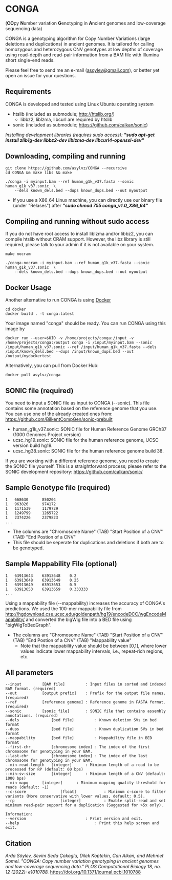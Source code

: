 # CONGA 
(**CO**py **N**umber variation **G**enotyping in **A**ncient genomes and low-coverage sequencing data) 

CONGA is a genotyping algorithm for Copy Number Variations (large deletions and duplications) in ancient genomes. It is tailored for calling homozygous and heterozygous CNV genotypes at low depths of coverage using read-depth and read-pair information from a BAM file with Illumina short single-end reads.

Please feel free to send me an e-mail (asoylev@gmail.com), or better yet open an issue for your questions.


## Requirements
CONGA is developed and tested using Linux Ubuntu operating system

 * htslib	(included as submodule; http://htslib.org/)
 	* libbz2, liblzma, libcurl are required by htslib
 * sonic  	(included as submodule; https://github.com/calkan/sonic)
 
*Installing development libraries (requires sudo access):* ***"sudo apt-get install zlib1g-dev libbz2-dev liblzma-dev libcurl4-openssl-dev"***

## Downloading, compiling and running

	git clone https://github.com/asylvz/CONGA --recursive
	cd CONGA && make libs && make

	./conga -i myinput.bam --ref human_g1k_v37.fasta --sonic human_g1k_v37.sonic  \
		--dels known_dels.bed --dups known_dups.bed --out myoutput
		
* If you use a X86_64 Linux machine, you can directly use our binary file (under "Relases") after ***"sudo chmod 755 conga_v1.0_X86_64"***

## Compiling and running without sudo access

If you do not have root access to install liblzma and/or libbz2, you can compile htslib without CRAM support. However, the libz library is still required, please talk to your admin if it is not available on your system.
	
	make nocram

	./conga-nocram -i myinput.bam --ref human_g1k_v37.fasta --sonic human_g1k_v37.sonic  \
		--dels known_dels.bed --dups known_dups.bed --out myoutput

## Docker Usage

Another alternative to run CONGA is using [Docker](https://www.docker.com)

	cd docker
	docker build . -t conga:latest

Your image named "conga" should be ready. You can run CONGA using this image by

	docker run --user=$UID -v /home/projects/conga:/input -v /home/projects/conga:/output conga -i /input/myinput.bam --sonic /input/human_g1k_v37.sonic --ref /input/human_g1k_v37.fasta --dels /input/known_dels.bed --dups /input/known_dups.bed --out /output/mydockertest

Alternatively, you can pull from Docker Hub:

	docker pull asylvz/conga


## SONIC file (required)

You need to input a SONIC file as input to CONGA (--sonic). This file contains some annotation based on the reference genome that you use. You can use one of the already created ones from: https://github.com/BilkentCompGen/sonic-prebuilt

 * human_g1k_v37.sonic: SONIC file for Human Reference Genome GRCh37 (1000 Genomes Project version)
 * ucsc_hg19.sonic: SONIC file for the human reference genome, UCSC version build hg19.
 * ucsc_hg38.sonic: SONIC file for the human reference genome build 38.

If you are working with a different reference genome, you need to create the SONIC file yourself. This is a straightforward process; please refer to the SONIC development repository: https://github.com/calkan/sonic/


## Sample Genotype file (required)

	1	668630		850204
	1	963826		974172
	1	1171539		1179729
	1	1249799		1265722
	1	2374226		2379823
	...

* The columns are "Chromosome Name" (TAB) "Start Position of a CNV" (TAB) "End Postion of a CNV"
* This file should be seperate for duplications and deletions if both are to be genotyped.


## Sample Mappability File (optional)

	1	63913643	63913648	0.2
	1	63913648	63913649	0.25
	1	63913649	63913653	0.5
	1	63913653	63913659	0.333333
	...

Using a mappability file (--mappability) increases the accuracy of CONGA's predictions. We used the 100-mer mappability file from http://hgdownload.cse.ucsc.edu/goldenpath/hg19/encodeDCC/wgEncodeMapability/ and converted the bigWig file into a BED file using "bigWigToBedGraph".

* The columns are "Chromosome Name" (TAB) "Start Position of a CNV" (TAB) "End Postion of a CNV" (TAB) "Mappability value"
    * Note that the mappability value should be between [0,1], where lower values indicate lower mappability intervals, i.e., repeat-rich regions, etc. 


## All parameters

	--input 		[BAM file]         : Input files in sorted and indexed BAM format. (required)
	--out   		[output prefix]    : Prefix for the output file names. (required)
	--ref   		[reference genome] : Reference genome in FASTA format. (required)
	--sonic 		[sonic file]       : SONIC file that contains assembly annotations. (required)
	--dels          	[bed file]         : Known deletion SVs in bed format
	--dups          	[bed file]         : Known duplication SVs in bed format
	--mappability   	[bed file]         : Mappability file in BED format
	--first-chr     	[chromosome index] : The index of the first chromosome for genotyping in your BAM.
	--last-chr      	[chromosome index] : The index of the last chromosome for genotyping in your BAM.
	--min-read-length	[integer]	   : Minimum length of a read to be processed for RP (default: 60 bps)
	--min-sv-size		[integer]	   : Minimum length of a CNV (default: 1000 bps)
	--min-mapq		[integer]	   : Minimum mapping quality threshold for reads (default: -1)
	--c-score               [float]            : Minimum c-score to filter variants (More conservative with lower values, default: 0.5).
	--rp                    [integer]          : Enable split-read and set minimum read-pair support for a duplication (Suggested for >5x only).
	
	Information:
	--version                  		   : Print version and exit.
	--help 		                           : Print this help screen and exit.


## Citation

*Arda Söylev, Sevim Seda Çokoglu, Dilek Koptekin, Can Alkan, and Mehmet Somel. "CONGA: Copy number variation genotyping in ancient genomes and low-coverage sequencing data." PLOS Computational Biology 18, no. 12 (2022): e1010788.* https://doi.org/10.1371/journal.pcbi.1010788
